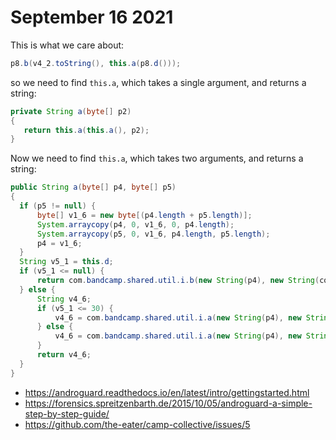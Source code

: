 # September 16 2021

This is what we care about:

~~~java
p8.b(v4_2.toString(), this.a(p8.d()));
~~~

so we need to find `this.a`, which takes a single argument, and returns a
string:

~~~java
private String a(byte[] p2)
{
   return this.a(this.a(), p2);
}
~~~

Now we need to find `this.a`, which takes two arguments, and returns a string:

~~~java
public String a(byte[] p4, byte[] p5)
{
  if (p5 != null) {
      byte[] v1_6 = new byte[(p4.length + p5.length)];
      System.arraycopy(p4, 0, v1_6, 0, p4.length);
      System.arraycopy(p5, 0, v1_6, p4.length, p5.length);
      p4 = v1_6;
  }
  String v5_1 = this.d;
  if (v5_1 <= null) {
      return com.bandcamp.shared.util.i.b(new String(p4), new String(com.bandcamp.android.network.d.j));
  } else {
      String v4_6;
      if (v5_1 <= 30) {
          v4_6 = com.bandcamp.shared.util.i.a(new String(p4), new String(this.c), 0);
      } else {
          v4_6 = com.bandcamp.shared.util.i.a(new String(p4), new String(this.c), 0, 0);
      }
      return v4_6;
  }
}
~~~

- https://androguard.readthedocs.io/en/latest/intro/gettingstarted.html
- https://forensics.spreitzenbarth.de/2015/10/05/androguard-a-simple-step-by-step-guide/
- https://github.com/the-eater/camp-collective/issues/5
